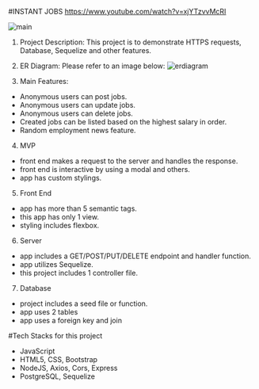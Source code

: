 #INSTANT JOBS
https://www.youtube.com/watch?v=xjYTzvvMcRI

![main](https://github.com/jameshyounggeunkim/instant-jobs/assets/75316129/1c08de1f-70d5-417a-866d-6e88ecbc363e)

1. Project Description:
This project is to demonstrate HTTPS requests, Database, Sequelize and other features.

2. ER Diagram:
Please refer to an image below:
![erdiagram](https://github.com/jameshyounggeunkim/instant-jobs/assets/75316129/78d01455-936a-4f85-9824-7f1e3c28be68)

3. Main Features:
- Anonymous users can post jobs.
- Anonymous users can update jobs.
- Anonymous users can delete jobs.
- Created jobs can be listed based on the highest salary in order.
- Random employment news feature.
  
4. MVP
- front end makes a request to the server and handles the response.
- front end is interactive by using a modal and others.
- app has custom stylings.

5. Front End
- app has more than 5 semantic tags.
- this app has only 1 view.
- styling includes flexbox.

6. Server
- app includes a GET/POST/PUT/DELETE endpoint and handler function.
- app utilizes Sequelize.
- this project includes 1 controller file.

7. Database
- project includes a seed file or function.
- app uses 2 tables
- app uses a foreign key and join

#Tech Stacks for this project
- JavaScript
- HTML5, CSS, Bootstrap
- NodeJS, Axios, Cors, Express
- PostgreSQL, Sequelize
